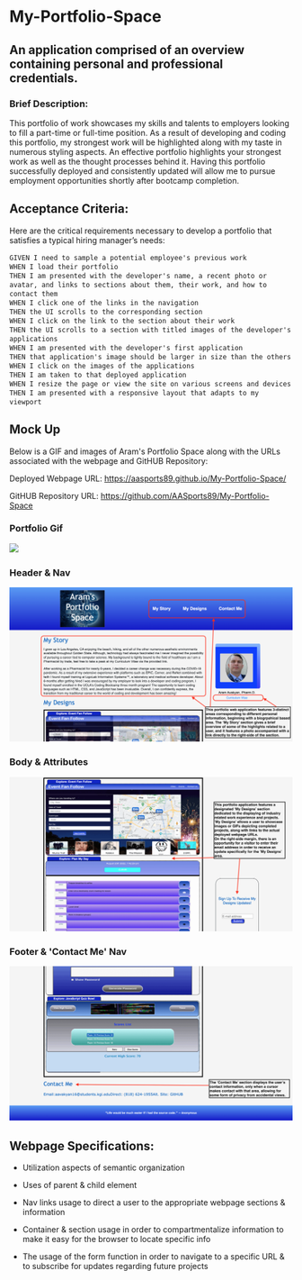 # My-Portfolio-Space

## An application comprised of an overview containing personal and professional credentials.

### Brief Description:

This portfolio of work showcases my skills and talents to employers looking to fill a part-time or full-time position. As a result of developing and coding this portfolio, my strongest work will be highlighted along with my taste in numerous styling aspects. An effective portfolio highlights your strongest work as well as the thought processes behind it. Having this portfolio successfully deployed and consistently updated will allow me to pursue employment opportunities shortly after bootcamp completion.

## Acceptance Criteria:

Here are the critical requirements necessary to develop a portfolio that satisfies a typical hiring manager’s needs:

```
GIVEN I need to sample a potential employee's previous work
WHEN I load their portfolio
THEN I am presented with the developer's name, a recent photo or avatar, and links to sections about them, their work, and how to contact them
WHEN I click one of the links in the navigation
THEN the UI scrolls to the corresponding section
WHEN I click on the link to the section about their work
THEN the UI scrolls to a section with titled images of the developer's applications
WHEN I am presented with the developer's first application
THEN that application's image should be larger in size than the others
WHEN I click on the images of the applications
THEN I am taken to that deployed application
WHEN I resize the page or view the site on various screens and devices
THEN I am presented with a responsive layout that adapts to my viewport
```

## Mock Up

Below is a GIF and images of Aram's Portfolio Space along with the URLs associated with the webpage and GitHUB Repository:

Deployed Webpage URL: https://aasports89.github.io/My-Portfolio-Space/

GitHUB Repository URL: https://github.com/AASports89/My-Portfolio-Space

### Portfolio Gif

<img src="./assets/images/portfolio.gif">

### Header & Nav 

<img src="./assets/images/mp.jpg">

### Body & Attributes

<img src="./assets/images/dpg.jpg">

### Footer & 'Contact Me' Nav 

<img src="./assets/images/cpg.jpg">


## Webpage Specifications:

* Utilization aspects of semantic organization

* Uses of parent & child element

* Nav links usage to direct a user to the appropriate webpage sections & information

* Container & section usage in order to compartmentalize information to make it easy for the browser to locate specific info

* The usage of the form function in order to navigate to a specific URL & to subscribe for updates regarding future projects